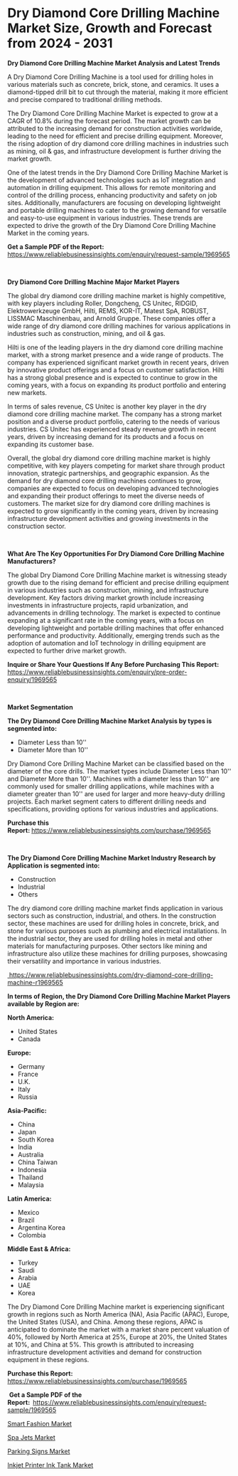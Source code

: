 <p><h1>Dry Diamond Core Drilling Machine Market Size, Growth and Forecast from 2024 - 2031</h1></p><p><strong>Dry Diamond Core Drilling Machine Market Analysis and Latest Trends</strong></p>
<p><p>A Dry Diamond Core Drilling Machine is a tool used for drilling holes in various materials such as concrete, brick, stone, and ceramics. It uses a diamond-tipped drill bit to cut through the material, making it more efficient and precise compared to traditional drilling methods.</p><p>The Dry Diamond Core Drilling Machine Market is expected to grow at a CAGR of 10.8% during the forecast period. The market growth can be attributed to the increasing demand for construction activities worldwide, leading to the need for efficient and precise drilling equipment. Moreover, the rising adoption of dry diamond core drilling machines in industries such as mining, oil & gas, and infrastructure development is further driving the market growth.</p><p>One of the latest trends in the Dry Diamond Core Drilling Machine Market is the development of advanced technologies such as IoT integration and automation in drilling equipment. This allows for remote monitoring and control of the drilling process, enhancing productivity and safety on job sites. Additionally, manufacturers are focusing on developing lightweight and portable drilling machines to cater to the growing demand for versatile and easy-to-use equipment in various industries. These trends are expected to drive the growth of the Dry Diamond Core Drilling Machine Market in the coming years.</p></p>
<p><strong>Get a Sample PDF of the Report:&nbsp;</strong> <a href="https://www.reliablebusinessinsights.com/enquiry/request-sample/1969565">https://www.reliablebusinessinsights.com/enquiry/request-sample/1969565</a></p>
<p>&nbsp;</p>
<p><strong>Dry Diamond Core Drilling Machine Major Market Players</strong></p>
<p><p>The global dry diamond core drilling machine market is highly competitive, with key players including Roller, Dongcheng, CS Unitec, RIDGID, Elektrowerkzeuge GmbH, Hilti, REMS, KOR-IT, Matest SpA, ROBUST, LISSMAC Maschinenbau, and Arnold Gruppe. These companies offer a wide range of dry diamond core drilling machines for various applications in industries such as construction, mining, and oil & gas.</p><p>Hilti is one of the leading players in the dry diamond core drilling machine market, with a strong market presence and a wide range of products. The company has experienced significant market growth in recent years, driven by innovative product offerings and a focus on customer satisfaction. Hilti has a strong global presence and is expected to continue to grow in the coming years, with a focus on expanding its product portfolio and entering new markets.</p><p>In terms of sales revenue, CS Unitec is another key player in the dry diamond core drilling machine market. The company has a strong market position and a diverse product portfolio, catering to the needs of various industries. CS Unitec has experienced steady revenue growth in recent years, driven by increasing demand for its products and a focus on expanding its customer base.</p><p>Overall, the global dry diamond core drilling machine market is highly competitive, with key players competing for market share through product innovation, strategic partnerships, and geographic expansion. As the demand for dry diamond core drilling machines continues to grow, companies are expected to focus on developing advanced technologies and expanding their product offerings to meet the diverse needs of customers. The market size for dry diamond core drilling machines is expected to grow significantly in the coming years, driven by increasing infrastructure development activities and growing investments in the construction sector.</p></p>
<p>&nbsp;</p>
<p><strong>What Are The Key Opportunities For Dry Diamond Core Drilling Machine Manufacturers?</strong></p>
<p><p>The global Dry Diamond Core Drilling Machine market is witnessing steady growth due to the rising demand for efficient and precise drilling equipment in various industries such as construction, mining, and infrastructure development. Key factors driving market growth include increasing investments in infrastructure projects, rapid urbanization, and advancements in drilling technology. The market is expected to continue expanding at a significant rate in the coming years, with a focus on developing lightweight and portable drilling machines that offer enhanced performance and productivity. Additionally, emerging trends such as the adoption of automation and IoT technology in drilling equipment are expected to further drive market growth.</p></p>
<p><strong>Inquire or Share Your Questions If Any Before Purchasing This Report:</strong> <a href="https://www.reliablebusinessinsights.com/enquiry/pre-order-enquiry/1969565">https://www.reliablebusinessinsights.com/enquiry/pre-order-enquiry/1969565</a></p>
<p>&nbsp;</p>
<p><strong>Market Segmentation</strong></p>
<p><strong>The Dry Diamond Core Drilling Machine Market Analysis by types is segmented into:</strong></p>
<p><ul><li>Diameter Less than 10''</li><li>Diameter More than 10''</li></ul></p>
<p><p>Dry Diamond Core Drilling Machine Market can be classified based on the diameter of the core drills. The market types include Diameter Less than 10'' and Diameter More than 10''. Machines with a diameter less than 10'' are commonly used for smaller drilling applications, while machines with a diameter greater than 10'' are used for larger and more heavy-duty drilling projects. Each market segment caters to different drilling needs and specifications, providing options for various industries and applications.</p></p>
<p><strong>Purchase this Report:&nbsp;</strong><a href="https://www.reliablebusinessinsights.com/purchase/1969565">https://www.reliablebusinessinsights.com/purchase/1969565</a></p>
<p>&nbsp;</p>
<p><strong>The Dry Diamond Core Drilling Machine Market Industry Research by Application is segmented into:</strong></p>
<p><ul><li>Construction</li><li>Industrial</li><li>Others</li></ul></p>
<p><p>The dry diamond core drilling machine market finds application in various sectors such as construction, industrial, and others. In the construction sector, these machines are used for drilling holes in concrete, brick, and stone for various purposes such as plumbing and electrical installations. In the industrial sector, they are used for drilling holes in metal and other materials for manufacturing purposes. Other sectors like mining and infrastructure also utilize these machines for drilling purposes, showcasing their versatility and importance in various industries.</p></p>
<p><a href="https://www.reliablebusinessinsights.com/dry-diamond-core-drilling-machine-r1969565">&nbsp;https://www.reliablebusinessinsights.com/dry-diamond-core-drilling-machine-r1969565</a></p>
<p><strong>In terms of Region, the Dry Diamond Core Drilling Machine Market Players available by Region are:</strong></p>
<p>
    <p> <strong> North America: </strong>
        <ul>
            <li>United States</li>
            <li>Canada</li>
        </ul>
        </p> 
    <p> <strong> Europe: </strong>
        <ul>
            <li>Germany</li>
            <li>France</li>
            <li>U.K.</li>
            <li>Italy</li>
            <li>Russia</li>
        </ul>
        </p> 
    <p> <strong> Asia-Pacific: </strong>
        <ul>
            <li>China</li>
            <li>Japan</li>
            <li>South Korea</li>
            <li>India</li>
            <li>Australia</li>
            <li>China Taiwan</li>
            <li>Indonesia</li>
            <li>Thailand</li>
            <li>Malaysia</li>
        </ul>
        </p> 
    <p> <strong> Latin America: </strong>
        <ul>
            <li>Mexico</li>
            <li>Brazil</li>
            <li>Argentina Korea</li>
            <li>Colombia</li>
        </ul>
        </p> 
    <p> <strong> Middle East & Africa: </strong>
        <ul>
            <li>Turkey</li>
            <li>Saudi</li>
            <li>Arabia</li>
            <li>UAE</li>
            <li>Korea</li>
        </ul>
    </p>
    </p>
<p><p>The Dry Diamond Core Drilling Machine market is experiencing significant growth in regions such as North America (NA), Asia Pacific (APAC), Europe, the United States (USA), and China. Among these regions, APAC is anticipated to dominate the market with a market share percent valuation of 40%, followed by North America at 25%, Europe at 20%, the United States at 10%, and China at 5%. This growth is attributed to increasing infrastructure development activities and demand for construction equipment in these regions.</p></p>
<p><strong>Purchase this Report: </strong><a href="https://www.reliablebusinessinsights.com/purchase/1969565">https://www.reliablebusinessinsights.com/purchase/1969565</a></p>
<p>&nbsp;<strong>Get a Sample PDF of the Report:&nbsp;&nbsp;</strong><a href="https://www.reliablebusinessinsights.com/enquiry/request-sample/1969565">https://www.reliablebusinessinsights.com/enquiry/request-sample/1969565</a></p>
<p><strong></strong></p>
<p><p><a href="https://medium.com/@willowbruen/smart-fashion-market-size-share-analysis-growth-trends-forecasts-2024-2031-512c77e56d05">Smart Fashion Market</a></p><p><a href="https://medium.com/@adamsaput321_54920/spa-jets-industry-analysis-report-its-market-size-share-trends-by-application-region-b2ea5275d5ae">Spa Jets Market</a></p><p><a href="https://medium.com/@philipnewman983/insights-into-the-parking-signs-market-size-which-is-expanding-with-a-14-cagr-from-2024-2031-0ff0d67da5e8">Parking Signs Market</a></p><p><a href="https://medium.com/@judypierce2022/inkjet-printer-ink-tank-market-overview-global-market-trends-and-future-prospects-from-2024-to-f288f09b3ef6">Inkjet Printer Ink Tank Market</a></p></p>